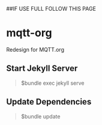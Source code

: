 ##IF USE FULL FOLLOW THIS PAGE
# mqtt-org
Redesign for MQTT.org

## Start Jekyll Server
>$bundle exec jekyll serve

## Update Dependencies
>$bundle update

